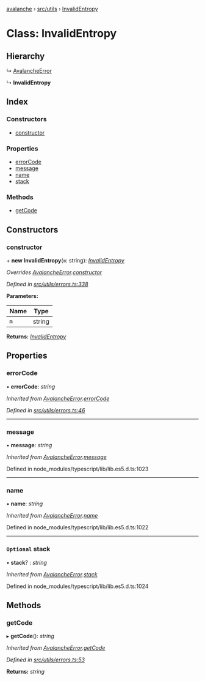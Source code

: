 [avalanche](../README.md) › [src/utils](../modules/src_utils.md) › [InvalidEntropy](src_utils.invalidentropy.md)

# Class: InvalidEntropy

## Hierarchy

  ↳ [AvalancheError](src_utils.avalancheerror.md)

  ↳ **InvalidEntropy**

## Index

### Constructors

* [constructor](src_utils.invalidentropy.md#constructor)

### Properties

* [errorCode](src_utils.invalidentropy.md#errorcode)
* [message](src_utils.invalidentropy.md#message)
* [name](src_utils.invalidentropy.md#name)
* [stack](src_utils.invalidentropy.md#optional-stack)

### Methods

* [getCode](src_utils.invalidentropy.md#getcode)

## Constructors

###  constructor

\+ **new InvalidEntropy**(`m`: string): *[InvalidEntropy](src_utils.invalidentropy.md)*

*Overrides [AvalancheError](src_utils.avalancheerror.md).[constructor](src_utils.avalancheerror.md#constructor)*

*Defined in [src/utils/errors.ts:338](https://github.com/ava-labs/avalanchejs/blob/62a14d4/src/utils/errors.ts#L338)*

**Parameters:**

Name | Type |
------ | ------ |
`m` | string |

**Returns:** *[InvalidEntropy](src_utils.invalidentropy.md)*

## Properties

###  errorCode

• **errorCode**: *string*

*Inherited from [AvalancheError](src_utils.avalancheerror.md).[errorCode](src_utils.avalancheerror.md#errorcode)*

*Defined in [src/utils/errors.ts:46](https://github.com/ava-labs/avalanchejs/blob/62a14d4/src/utils/errors.ts#L46)*

___

###  message

• **message**: *string*

*Inherited from [AvalancheError](src_utils.avalancheerror.md).[message](src_utils.avalancheerror.md#message)*

Defined in node_modules/typescript/lib/lib.es5.d.ts:1023

___

###  name

• **name**: *string*

*Inherited from [AvalancheError](src_utils.avalancheerror.md).[name](src_utils.avalancheerror.md#name)*

Defined in node_modules/typescript/lib/lib.es5.d.ts:1022

___

### `Optional` stack

• **stack**? : *string*

*Inherited from [AvalancheError](src_utils.avalancheerror.md).[stack](src_utils.avalancheerror.md#optional-stack)*

Defined in node_modules/typescript/lib/lib.es5.d.ts:1024

## Methods

###  getCode

▸ **getCode**(): *string*

*Inherited from [AvalancheError](src_utils.avalancheerror.md).[getCode](src_utils.avalancheerror.md#getcode)*

*Defined in [src/utils/errors.ts:53](https://github.com/ava-labs/avalanchejs/blob/62a14d4/src/utils/errors.ts#L53)*

**Returns:** *string*
